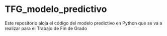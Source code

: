 # TFG_modelo_predictivo
Este repositorio aloja el código del modelo predictivo en Python que se va a realizar para el Trabajo de Fin de Grado
